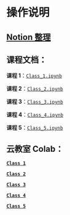 # 操作说明

## [Notion 整理](https://www.notion.so/li-murong/1cdf09c89cd280b68566c60527824a83?pvs=4)

## 课程文档：

**课程 1**：[`Class_1.ipynb`](./Class_1.ipynb)

**课程 2**：[`Class_2.ipynb`](./Class_2.ipynb)

**课程 3**：[`Class_3.ipynb`](./Class_3.ipynb)

**课程 4**：[`Class_4.ipynb`](./Class_4.ipynb)

**课程 5**：[`Class_5.ipynb`](./Class_5.ipynb)

## 云教室 Colab：

[**`Class 1`**](https://colab.research.google.com/github/Li-Murong/PythonCourse/blob/main/Class_1.ipynb)

[**`Class 2`**](https://colab.research.google.com/github/Li-Murong/PythonCourse/blob/main/Class_2.ipynb)

[**`Class 3`**](https://colab.research.google.com/github/Li-Murong/PythonCourse/blob/main/Class_3.ipynb)

[**`Class 4`**](https://colab.research.google.com/github/Li-Murong/PythonCourse/blob/main/Class_4.ipynb)

[**`Class 5`**](https://colab.research.google.com/github/Li-Murong/PythonCourse/blob/main/Class_5.ipynb)
